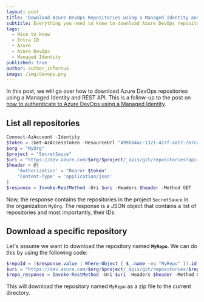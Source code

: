 ```yaml
---
layout: post
title: 'Download Azure DevOps Repositories using a Managed Identity and REST API'
subtitle: Everything you need to know to download Azure DevOps repositories using a Managed Identity and REST API
tags:
  - Nice to know
  - Entra ID
  - Azure
  - Azure DevOps
  - Managed Identity
published: true
author: author_infernux
image: /img/devops.png
---
```


In this post, we will go over how to download Azure DevOps repositories using a Managed Identity and REST API. This is a follow-up to the post on [how to authenticate to Azure DevOps using a Managed Identity](https://www.infernux.no/AuthenticateToAzureDevops/).

## List all repositories

```powershell
Connect-AzAccount -Identity
$token = (Get-AzAccessToken -ResourceUrl "499b84ac-1321-427f-aa17-267ca6975798/.default").Token
$org = "MyOrg"
$project = "SecretSauce"
$uri = "https://dev.azure.com/$org/$project/_apis/git/repositories?api-version=7.0" 
$header = @{
    'Authorization' = "Bearer $token"
    'Content-Type' = 'application/json'
}
$response = Invoke-RestMethod -Uri $uri -Headers $header -Method GET
```

Now, the response contains the repositories in the project `SecretSauce` in the organization `MyOrg`. The response is a JSON object that contains a list of repositories and most importantly, their IDs. 

## Download a specific repository

Let's assume we want to download the repository named **`MyRepo`**. We can do this by using the following code:

```powershell
$repoId = ($response.value | Where-Object { $_.name -eq "MyRepo" }).id
$uri = "https://dev.azure.com/$org/$project/_apis/git/repositories/$repoId/items?path=/&"+'$format=zip&download=true'
$repo_response = Invoke-RestMethod -Uri $uri -Headers $header -Method GET -OutFile "MyRepo.zip"
```

This will download the repository named `MyRepo` as a zip file to the current directory.